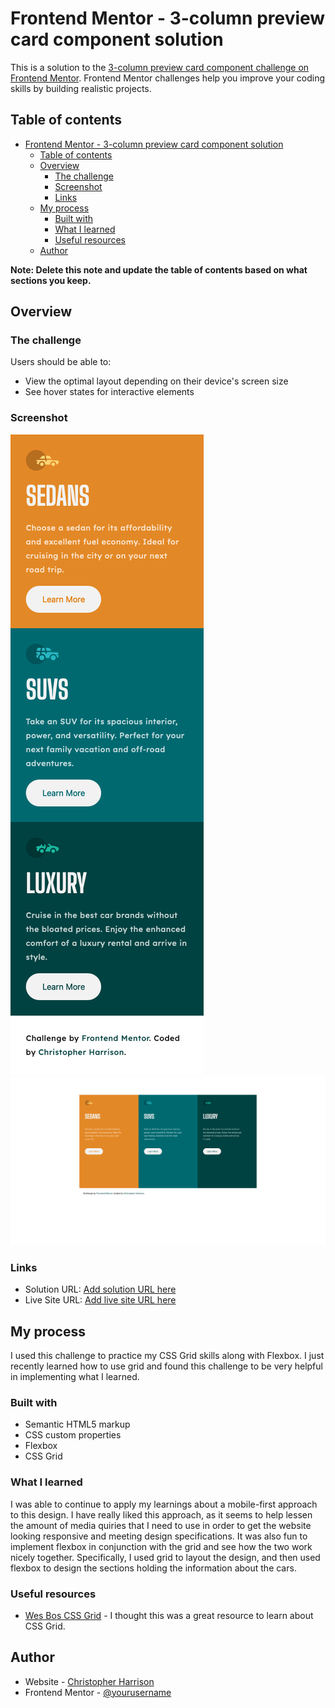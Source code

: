# Frontend Mentor - 3-column preview card component solution

This is a solution to the [3-column preview card component challenge on Frontend Mentor](https://www.frontendmentor.io/challenges/3column-preview-card-component-pH92eAR2-). Frontend Mentor challenges help you improve your coding skills by building realistic projects. 

## Table of contents

- [Frontend Mentor - 3-column preview card component solution](#frontend-mentor---3-column-preview-card-component-solution)
  - [Table of contents](#table-of-contents)
  - [Overview](#overview)
    - [The challenge](#the-challenge)
    - [Screenshot](#screenshot)
    - [Links](#links)
  - [My process](#my-process)
    - [Built with](#built-with)
    - [What I learned](#what-i-learned)
    - [Useful resources](#useful-resources)
  - [Author](#author)

**Note: Delete this note and update the table of contents based on what sections you keep.**

## Overview

### The challenge

Users should be able to:

- View the optimal layout depending on their device's screen size
- See hover states for interactive elements

### Screenshot

![Mobile Layout](./images/mobile-view.png)
![Desktop Layout](./images/desktop_view.png)

### Links

- Solution URL: [Add solution URL here](https://your-solution-url.com)
- Live Site URL: [Add live site URL here](https://your-live-site-url.com)

## My process
I used this challenge to practice my CSS Grid skills along with Flexbox. I just recently learned how to use grid and found this challenge to be very helpful in implementing what I learned.

### Built with

- Semantic HTML5 markup
- CSS custom properties
- Flexbox
- CSS Grid

### What I learned
I was able to continue to apply my learnings about a mobile-first approach to this design. I have really liked this approach, as it seems to help lessen the amount of media quiries that I need to use in order to get the website looking responsive and meeting design specifications. It was also fun to implement flexbox in conjunction with the grid and see how the two work nicely together. Specifically, I used grid to layout the design, and then used flexbox to design the sections holding the information about the cars.

### Useful resources

- [Wes Bos CSS Grid](https://cssgrid.io/) - I thought this was a great resource to learn about CSS Grid.

## Author

- Website - [Christopher Harrison](https://github.com/CKHarrison)
- Frontend Mentor - [@yourusername](https://www.frontendmentor.io/profile/CKHarrison)